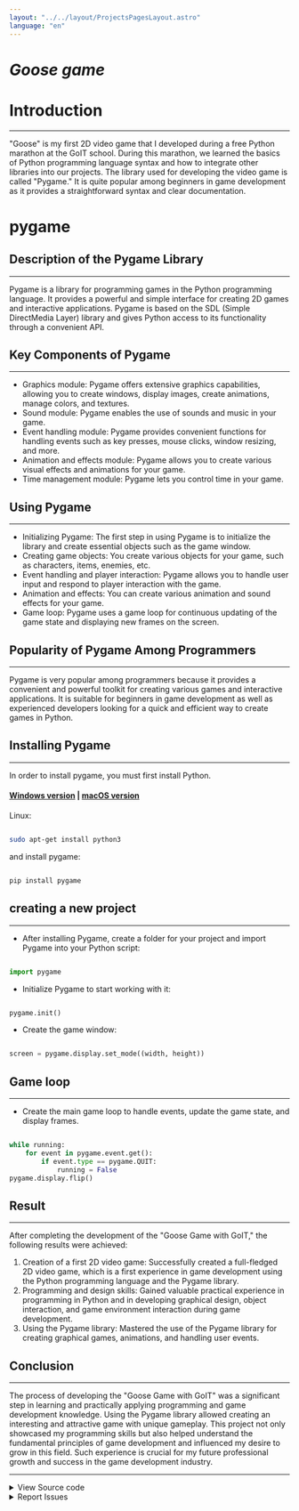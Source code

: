 ```yaml
---
layout: "../../layout/ProjectsPagesLayout.astro"
language: "en"
---
```

# ***Goose game***

# **Introduction**

---

"Goose" is my first 2D video game that I developed during a free Python marathon at the GoIT school. During this marathon, we learned the basics of Python programming language syntax and how to integrate other libraries into our projects. The library used for developing the video game is called "Pygame." It is quite popular among beginners in game development as it provides a straightforward syntax and clear documentation.

# **pygame**

## **Description of the Pygame Library**

---

Pygame is a library for programming games in the Python programming language. It provides a powerful and simple interface for creating 2D games and interactive applications. Pygame is based on the SDL (Simple DirectMedia Layer) library and gives Python access to its functionality through a convenient API.

## **Key Components of Pygame**

---

- Graphics module: Pygame offers extensive graphics capabilities, allowing you to create windows, display images, create animations, manage colors, and textures.
- Sound module: Pygame enables the use of sounds and music in your game.
- Event handling module: Pygame provides convenient functions for handling events such as key presses, mouse clicks, window resizing, and more.
- Animation and effects module: Pygame allows you to create various visual effects and animations for your game.
- Time management module: Pygame lets you control time in your game.

## **Using Pygame**

---

- Initializing Pygame: The first step in using Pygame is to initialize the library and create essential objects such as the game window.
- Creating game objects: You create various objects for your game, such as characters, items, enemies, etc.
- Event handling and player interaction: Pygame allows you to handle user input and respond to player interaction with the game.
- Animation and effects: You can create various animation and sound effects for your game.
- Game loop: Pygame uses a game loop for continuous updating of the game state and displaying new frames on the screen.

## **Popularity of Pygame Among Programmers**

---

Pygame is very popular among programmers because it provides a convenient and powerful toolkit for creating various games and interactive applications. It is suitable for beginners in game development as well as experienced developers looking for a quick and efficient way to create games in Python.

## **Installing Pygame**

---

In order to install pygame, you must first install Python.

#### [Windows version](https://www.python.org/ftp/python/3.12.3/python-3.12.3-amd64.exe) | [macOS version](https://www.python.org/ftp/python/3.12.3/python-3.12.3-macos11.pkg)

Linux:

```bash

sudo apt-get install python3

```

and install pygame:

```bash

pip install pygame

```

## **creating a new project**

---

- After installing Pygame, create a folder for your project and import Pygame into your Python script:

```python

import pygame

```

- Initialize Pygame to start working with it:

```python

pygame.init()

```

- Create the game window:

```python

screen = pygame.display.set_mode((width, height))

```

## **Game loop**

---

- Create the main game loop to handle events, update the game state, and display frames.

```python

while running:
    for event in pygame.event.get():
        if event.type == pygame.QUIT:
            running = False
pygame.display.flip()

```

## **Result**

---

After completing the development of the "Goose Game with GoIT," the following results were achieved:

1. Creation of a first 2D video game: Successfully created a full-fledged 2D video game, which is a first experience in game development using the Python programming language and the Pygame library.
2. Programming and design skills: Gained valuable practical experience in programming in Python and in developing graphical design, object interaction, and game environment interaction during game development.
3. Using the Pygame library: Mastered the use of the Pygame library for creating graphical games, animations, and handling user events.

## **Conclusion**

---

The process of developing the "Goose Game with GoIT" was a significant step in learning and practically applying programming and game development knowledge. Using the Pygame library allowed creating an interesting and attractive game with unique gameplay. This project not only showcased my programming skills but also helped understand the fundamental principles of game development and influenced my desire to grow in this field. Such experience is crucial for my future professional growth and success in the game development industry.

---

<details>
<summary>View Source code</summary>
This is the main file:

```python
import random
import os
import pygame
from pygame.constants import QUIT, K_DOWN, K_LEFT, K_RIGHT, K_UP

pygame.init()

FPS = pygame.time.Clock()

HEIGHT = 800
WIDTH = 1200

FONT = pygame.font.SysFont('Verdana', 20)

COLOR_WHITE = (255, 255, 255)
COLOR_BLACK = (0, 0, 0)
COLOR_BLUE = (0, 0, 255)
COLOR_YELLOW = (255, 255, 0)

main_display = pygame.display.set_mode((WIDTH, HEIGHT))

bg = pygame.transform.scale(pygame.image.load('background.png'), (WIDTH, HEIGHT))
bg_x1 = 0
bg_x2 = bg.get_width()
bg_move = 3

image_path = "goose"
player_image = os.listdir(image_path)

player_size = (20, 20)
player = pygame.image.load('player.png').convert_alpha()
player_rect = player.get_rect().move(0, HEIGHT / 2)
player_move_down = [0, 4]
player_move_up = [0, -4]
player_move_right = [4, 0]
player_move_left = [-4, 0]

def create_enemy():
    enemy_size = (30, 30)
    enemy = pygame.image.load('enemy.png').convert_alpha()
    enemy_rect = pygame.Rect(WIDTH, random.randint(enemy.get_height(), HEIGHT - enemy.get_height()), *enemy_size)
    enemy_move = [random.randint(-8, -4), 0]
    return [enemy, enemy_rect, enemy_move]

def create_bonus():
    bonus_size = (30, 30)
    bonus = pygame.image.load('bonus.png').convert_alpha()
    bonus_rect = pygame.Rect(random.randint(bonus.get_width(), WIDTH - bonus.get_width()), 0, *bonus_size)
    bonus_move = [0, random.randint(2, 6)]
    return [bonus, bonus_rect, bonus_move]

CREATE_ENEMY = pygame.USEREVENT + 1
pygame.time.set_timer(CREATE_ENEMY, 1500)

CREATE_BONUS = pygame.USEREVENT + 2
pygame.time.set_timer(CREATE_BONUS, 5000)

CHANGE_IMAGE = pygame.USEREVENT + 3
pygame.time.set_timer(CHANGE_IMAGE, 200)


enemies = []
bonusies = []

image_index = 0

score = 0

playing = True

while playing:
    FPS.tick(120)

    for event in pygame.event.get():
        if event.type == QUIT:
            playing = False
        if event.type == CREATE_ENEMY:
            enemies.append(create_enemy())
        if event.type == CREATE_BONUS:
            bonusies.append(create_bonus())
        if event.type == CHANGE_IMAGE:
            player = pygame.image.load(os.path.join(image_path, player_image[image_index]))
            image_index += 1
            if image_index >= len(player_image):
                image_index = 0
            

    bg_x1 -= bg_move
    bg_x2 -= bg_move
    
    if bg_x1 < -bg.get_width():
        bg_x1 = bg.get_width()

    if bg_x2 < -bg.get_width():
        bg_x2 = bg.get_width()

    main_display.blit(bg, (bg_x1, 0))
    main_display.blit(bg, (bg_x2, 0))

    keys = pygame.key.get_pressed()

    if keys[K_DOWN] and player_rect.bottom < HEIGHT:
        player_rect = player_rect.move(player_move_down)

    if keys[K_RIGHT] and player_rect.right < WIDTH:
        player_rect = player_rect.move(player_move_right)

    if keys[K_LEFT] and player_rect.left > 0:
        player_rect = player_rect.move(player_move_left)
    
    if keys[K_UP] and player_rect.top > 0:
        player_rect = player_rect.move(player_move_up)

    for enemy in enemies:
        enemy[1] = enemy[1].move(enemy[2])
        main_display.blit(enemy[0], enemy[1])

        if player_rect.colliderect(enemy[1]):
            playing = False
    
    for bonus in bonusies:
        bonus[1] = bonus[1].move(bonus[2])
        main_display.blit(bonus[0], bonus[1])
        
        if player_rect.colliderect(bonus[1]):
            bonusies.pop(bonusies.index(bonus))
            score += 1

    main_display.blit(player, player_rect)
    main_display.blit(FONT.render(str(score), True, COLOR_WHITE), (WIDTH - 50, 20))

    for enemy in enemies:
        if enemy[1].left < 0:
            enemies.pop(enemies.index(enemy))

    for bonus in bonusies:
        if bonus[1].top > HEIGHT:
            bonusies.pop(bonusies.index(bonus))

    pygame.display.flip()
```
</details>

<details>
<summary>Report Issues</summary>

To report issues or provide feedback, please enter your problem in the console below and click "Send".

<textarea id="issueText" rows="4" cols="50"></textarea><br>
<button onclick="sendIssue()">Send</button>

<script>
function sendIssue() {
  var issue = document.getElementById('issueText').value;
  if (issue.trim() !== '') {
    console.log('Issue reported:', issue);
    alert('Your issue has been reported. Thank you!');
  } else {
    alert('Please enter your issue before sending.');
  }
}
</script>
</details>